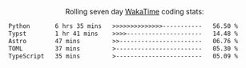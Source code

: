 <p align="center">Rolling seven day <a href="https://wakatime.com/@syrkis"/>WakaTime</a> coding stats:</p>
<!--START_SECTION:waka-->

```txt
Python       6 hrs 35 mins   >>>>>>>>>>>>>>-----------   56.50 %
Typst        1 hr 41 mins    >>>>---------------------   14.48 %
Astro        47 mins         >>-----------------------   06.76 %
TOML         37 mins         >------------------------   05.30 %
TypeScript   35 mins         >------------------------   05.09 %
```

<!--END_SECTION:waka-->
